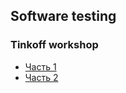 ## Software testing

### Tinkoff workshop

- [Часть 1](part1/index.html)
- [Часть 2](part2/index.html)
